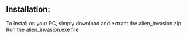 ## Installation:
To install on your PC, simply download and extract the alien_invasion.zip
Run the alien_invasion.exe file
